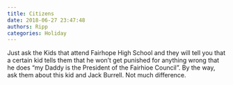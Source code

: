```yaml
---
title: Citizens
date: 2018-06-27 23:47:48
authors: Ripp
categories: Holiday
---
```


 Just ask the Kids that attend Fairhope High School and they will tell you that a certain kid tells them that he won’t get punished for anything wrong that he does “my Daddy is the President of the Fairhioe Council”. By the way, ask them about this kid and Jack Burrell. Not much difference.